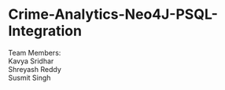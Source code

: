 # Crime-Analytics-Neo4J-PSQL-Integration
Team Members:  
Kavya Sridhar                            
Shreyash Reddy  
Susmit Singh

